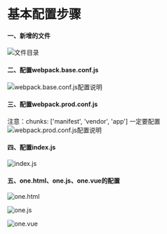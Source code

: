 基本配置步骤
===

#### 一、新增的文件
![文件目录]($res/12.jpg)

#### 二、配置webpack.base.conf.js
![webpack.base.conf.js配置说明]($res/13.jpg)

#### 三、配置webpack.prod.conf.js
注意：chunks: ['manifest', 'vendor', 'app'] 一定要配置
![webpack.prod.conf.js配置说明]($res/14.png)

#### 四、配置index.js
![index.js]($res/15.png)

#### 五、one.html、one.js、one.vue的配置
![one.html]($res/16.jpg)

![one.js]($res/17.png)

![one.vue]($res/19.png)









